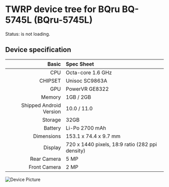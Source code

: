 # TWRP device tree for BQru BQ-5745L (BQru-5745L)

Status: is not loading.

## Device specification

Basic   | Spec Sheet
-------:|:------------------------
CPU     | Octa-core 1.6 GHz
CHIPSET | Unisoc SC9863A
GPU     | PowerVR GE8322
Memory  | 1GB / 2GB
Shipped Android Version | 10.0 / 11.0
Storage | 32GB
Battery | Li-Po 2700 mAh
Dimensions | 153.1 x 74.4 x 9.7 mm
Display | 720 x 1440 pixels, 18:9 ratio (282 ppi density)
Rear Camera  | 5 MP
Front Camera | 2 MP

![Device Picture](https://bq.ru/upload/iblock/0bd/_04_photo_600x600_5745L.jpg)
